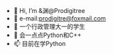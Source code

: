 - 👋 Hi, I’m &渊@Prodigitree
- 👀 e-mail:prodigitre@foxmail.com
- 🌱 一个行政管理大一的学生
- 💞️ 会一点点Python和C++
- 📫 目前在学Python


<!---
Prodigitree/Prodigitree is a ✨ special ✨ repository because its `README.md` (this file) appears on your GitHub profile.
You can click the Preview link to take a look at your changes.
--->
